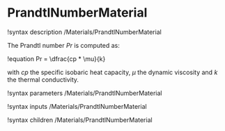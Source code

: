 # PrandtlNumberMaterial

!syntax description /Materials/PrandtlNumberMaterial

The Prandtl number $Pr$ is computed as:

!equation
Pr = \dfrac{cp * \mu}{k}

with $cp$ the specific isobaric heat capacity, $\mu$ the dynamic viscosity and $k$ the thermal
conductivity.

!syntax parameters /Materials/PrandtlNumberMaterial

!syntax inputs /Materials/PrandtlNumberMaterial

!syntax children /Materials/PrandtlNumberMaterial
